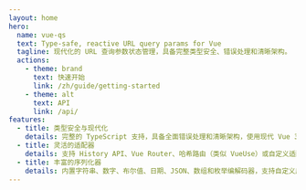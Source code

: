 ```yaml
---
layout: home
hero:
  name: vue-qs
  text: Type‑safe, reactive URL query params for Vue
  tagline: 现代化的 URL 查询参数状态管理，具备完整类型安全、错误处理和清晰架构。
  actions:
    - theme: brand
      text: 快速开始
      link: /zh/guide/getting-started
    - theme: alt
      text: API
      link: /api/
features:
  - title: 类型安全与现代化
    details: 完整的 TypeScript 支持，具备全面错误处理和清晰架构，使用现代 Vue 3 模式。
  - title: 灵活的适配器
    details: 支持 History API、Vue Router、哈希路由（类似 VueUse）或自定义适配器。通过依赖注入实现关注点清晰分离。
  - title: 丰富的序列化器
    details: 内置字符串、数字、布尔值、日期、JSON、数组和枚举编解码器，支持自定义序列化。
---
```

